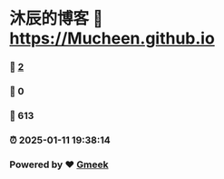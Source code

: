 # 沐辰的博客 :link: https://Mucheen.github.io 
### :page_facing_up: [2](https://Mucheen.github.io/tag.html) 
### :speech_balloon: 0 
### :hibiscus: 613 
### :alarm_clock: 2025-01-11 19:38:14 
### Powered by :heart: [Gmeek](https://github.com/Meekdai/Gmeek)
